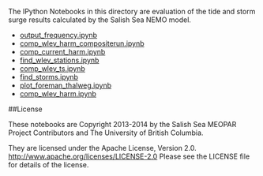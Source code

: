 The IPython Notebooks in this directory are evaluation of the
tide and storm surge results calculated by the Salish Sea NEMO model.

* [output_frequency.ipynb](http://nbviewer.ipython.org/urls/bitbucket.org/salishsea/tools/raw/tip/compare_tides/output_frequency.ipynb)
* [comp_wlev_harm_compositerun.ipynb](http://nbviewer.ipython.org/urls/bitbucket.org/salishsea/tools/raw/tip/compare_tides/comp_wlev_harm_compositerun.ipynb)
* [comp_current_harm.ipynb](http://nbviewer.ipython.org/urls/bitbucket.org/salishsea/tools/raw/tip/compare_tides/comp_current_harm.ipynb)
* [find_wlev_stations.ipynb](http://nbviewer.ipython.org/urls/bitbucket.org/salishsea/tools/raw/tip/compare_tides/find_wlev_stations.ipynb)
* [comp_wlev_ts.ipynb](http://nbviewer.ipython.org/urls/bitbucket.org/salishsea/tools/raw/tip/compare_tides/comp_wlev_ts.ipynb)
* [find_storms.ipynb](http://nbviewer.ipython.org/urls/bitbucket.org/salishsea/tools/raw/tip/compare_tides/find_storms.ipynb)
* [plot_foreman_thalweg.ipynb](http://nbviewer.ipython.org/urls/bitbucket.org/salishsea/tools/raw/tip/compare_tides/plot_foreman_thalweg.ipynb)
* [comp_wlev_harm.ipynb](http://nbviewer.ipython.org/urls/bitbucket.org/salishsea/tools/raw/tip/compare_tides/comp_wlev_harm.ipynb)

##License

These notebooks are Copyright 2013-2014
by the Salish Sea MEOPAR Project Contributors
and The University of British Columbia.

They are licensed under the Apache License, Version 2.0.
http://www.apache.org/licenses/LICENSE-2.0
Please see the LICENSE file for details of the license.
